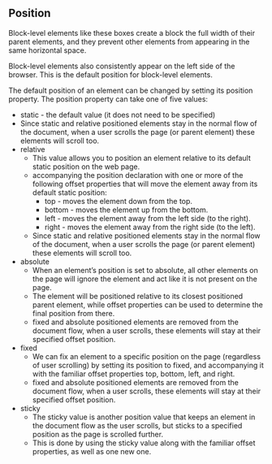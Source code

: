 ## Position

Block-level elements like these boxes create a block the full width of their parent elements, and they prevent other elements from appearing in the same horizontal space.

Block-level elements also consistently appear on the left side of the browser. This is the default position for block-level elements.

The default position of an element can be changed by setting its position property. The position property can take one of five values:

- static - the default value (it does not need to be specified)
-   Since static and relative positioned elements stay in the normal flow of the document, when a user scrolls the page (or parent element) these elements will scroll too.
- relative
  - This value allows you to position an element relative to its default static position on the web page. 
  - accompanying the position declaration with one or more of the following offset properties that will move the element away from its default static position:
    - top - moves the element down from the top.
    - bottom - moves the element up from the bottom.
    - left - moves the element away from the left side (to the right).
    - right - moves the element away from the right side (to the left).
  - Since static and relative positioned elements stay in the normal flow of the document, when a user scrolls the page (or parent element) these elements will scroll too.
- absolute
  - When an element’s position is set to absolute, all other elements on the page will ignore the element and act like it is not present on the page. 
  - The element will be positioned relative to its closest positioned parent element, while offset properties can be used to determine the final position from there.
  - fixed and absolute positioned elements are removed from the document flow, when a user scrolls, these elements will stay at their specified offset position.
- fixed
  - We can fix an element to a specific position on the page (regardless of user scrolling) by setting its position to fixed, and accompanying it with the familiar offset properties top, bottom, left, and right.
  - fixed and absolute positioned elements are removed from the document flow, when a user scrolls, these elements will stay at their specified offset position.
- sticky
  - The sticky value is another position value that keeps an element in the document flow as the user scrolls, but sticks to a specified position as the page is scrolled further.
  - This is done by using the sticky value along with the familiar offset properties, as well as one new one. 
